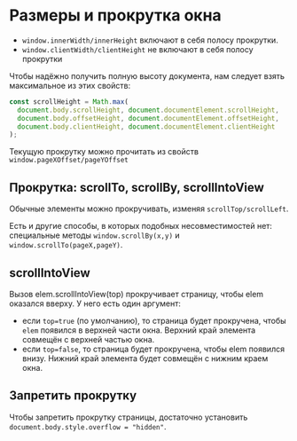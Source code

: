 # Размеры и прокрутка окна

- `window.innerWidth/innerHeight` включают в себя полосу прокрутки.
- `window.clientWidth/clientHeight` не включают в себя полосу прокрутки

Чтобы надёжно получить полную высоту документа, нам следует взять максимальное из этих свойств:

```js
const scrollHeight = Math.max(
  document.body.scrollHeight, document.documentElement.scrollHeight,
  document.body.offsetHeight, document.documentElement.offsetHeight,
  document.body.clientHeight, document.documentElement.clientHeight
);
```

Текущую прокрутку можно прочитать из свойств `window.pageXOffset/pageYOffset`

## Прокрутка: scrollTo, scrollBy, scrollIntoView

Обычные элементы можно прокручивать, изменяя `scrollTop/scrollLeft`.

Есть и другие способы, в которых подобных несовместимостей нет: 
специальные методы `window.scrollBy(x,y)` и `window.scrollTo(pageX,pageY)`.

## scrollIntoView

Вызов elem.scrollIntoView(top) прокручивает страницу, чтобы elem оказался вверху. У него есть один аргумент:

- если `top=true` (по умолчанию), то страница будет прокручена, чтобы `elem` появился в верхней части окна. 
  Верхний край элемента совмещён с верхней частью окна.
- если `top=false`, то страница будет прокручена, чтобы elem появился внизу. 
  Нижний край элемента будет совмещён с нижним краем окна.

## Запретить прокрутку

Чтобы запретить прокрутку страницы, достаточно установить `document.body.style.overflow = "hidden"`.



